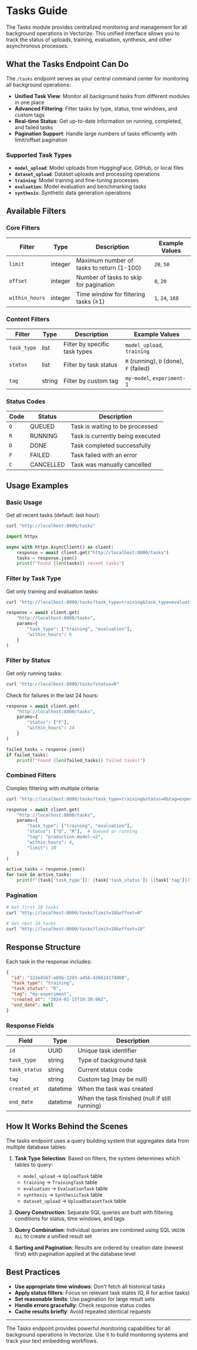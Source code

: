 # Tasks Guide

The Tasks module provides centralized monitoring and management for all background operations in Vectorize. This unified interface allows you to track the status of uploads, training, evaluation, synthesis, and other asynchronous processes.


## What the Tasks Endpoint Can Do

The `/tasks` endpoint serves as your central command center for monitoring all background operations:

- **Unified Task View**: Monitor all background tasks from different modules in one place
- **Advanced Filtering**: Filter tasks by type, status, time windows, and custom tags
- **Real-time Status**: Get up-to-date information on running, completed, and failed tasks
- **Pagination Support**: Handle large numbers of tasks efficiently with limit/offset pagination

### Supported Task Types

- **`model_upload`**: Model uploads from HuggingFace, GitHub, or local files
- **`dataset_upload`**: Dataset uploads and processing operations
- **`training`**: Model training and fine-tuning processes
- **`evaluation`**: Model evaluation and benchmarking tasks
- **`synthesis`**: Synthetic data generation operations


## Available Filters

### Core Filters

| Filter         | Type    | Description                               | Example Values   |
| -------------- | ------- | ----------------------------------------- | ---------------- |
| `limit`        | integer | Maximum number of tasks to return (1-100) | `20`, `50`       |
| `offset`       | integer | Number of tasks to skip for pagination    | `0`, `20`        |
| `within_hours` | integer | Time window for filtering tasks (≥1)      | `1`, `24`, `168` |

### Content Filters

| Filter      | Type   | Description                   | Example Values                          |
| ----------- | ------ | ----------------------------- | --------------------------------------- |
| `task_type` | list   | Filter by specific task types | `model_upload`, `training`              |
| `status`    | list   | Filter by task status         | `R` (running), `D` (done), `F` (failed) |
| `tag`       | string | Filter by custom tag          | `my-model`, `experiment-1`              |

### Status Codes

| Code | Status    | Description                      |
| ---- | --------- | -------------------------------- |
| `Q`  | QUEUED    | Task is waiting to be processed  |
| `R`  | RUNNING   | Task is currently being executed |
| `D`  | DONE      | Task completed successfully      |
| `F`  | FAILED    | Task failed with an error        |
| `C`  | CANCELLED | Task was manually cancelled      |


## Usage Examples

### Basic Usage

Get all recent tasks (default: last hour):

```bash
curl "http://localhost:8000/tasks"
```

```python
import httpx

async with httpx.AsyncClient() as client:
    response = await client.get("http://localhost:8000/tasks")
    tasks = response.json()
    print(f"Found {len(tasks)} recent tasks")
```

### Filter by Task Type

Get only training and evaluation tasks:

```bash
curl "http://localhost:8000/tasks?task_type=training&task_type=evaluation"
```

```python
response = await client.get(
    "http://localhost:8000/tasks",
    params={
        "task_type": ["training", "evaluation"],
        "within_hours": 6
    }
)
```

### Filter by Status

Get only running tasks:

```bash
curl "http://localhost:8000/tasks?status=R"
```

Check for failures in the last 24 hours:

```python
response = await client.get(
    "http://localhost:8000/tasks",
    params={
        "status": ["F"],
        "within_hours": 24
    }
)

failed_tasks = response.json()
if failed_tasks:
    print(f"Found {len(failed_tasks)} failed tasks!")
```

### Combined Filters

Complex filtering with multiple criteria:

```bash
curl "http://localhost:8000/tasks?task_type=training&status=R&tag=experiment-1&limit=5"
```

```python
response = await client.get(
    "http://localhost:8000/tasks",
    params={
        "task_type": ["training", "evaluation"],
        "status": ["Q", "R"],  # Queued or running
        "tag": "production-model-v2",
        "within_hours": 4,
        "limit": 10
    }
)

active_tasks = response.json()
for task in active_tasks:
    print(f"{task['task_type']}: {task['task_status']} ({task['tag']})")
```

### Pagination

```bash
# Get first 10 tasks
curl "http://localhost:8000/tasks?limit=10&offset=0"

# Get next 10 tasks
curl "http://localhost:8000/tasks?limit=10&offset=10"
```


## Response Structure

Each task in the response includes:

```json
{
  "id": "123e4567-e89b-12d3-a456-426614174000",
  "task_type": "training",
  "task_status": "R",
  "tag": "my-experiment",
  "created_at": "2024-01-15T10:30:00Z",
  "end_date": null
}
```

### Response Fields

| Field         | Type     | Description                                    |
| ------------- | -------- | ---------------------------------------------- |
| `id`          | UUID     | Unique task identifier                         |
| `task_type`   | string   | Type of background task                        |
| `task_status` | string   | Current status code                            |
| `tag`         | string   | Custom tag (may be null)                       |
| `created_at`  | datetime | When the task was created                      |
| `end_date`    | datetime | When the task finished (null if still running) |


## How It Works Behind the Scenes

The tasks endpoint uses a query building system that aggregates data from multiple database tables:

1. **Task Type Selection**: Based on filters, the system determines which tables to query:

   - `model_upload` → `UploadTask` table
   - `training` → `TrainingTask` table
   - `evaluation` → `EvaluationTask` table
   - `synthesis` → `SynthesisTask` table
   - `dataset_upload` → `UploadDatasetTask` table

2. **Query Construction**: Separate SQL queries are built with filtering conditions for status, time windows, and tags

3. **Query Combination**: Individual queries are combined using SQL `UNION ALL` to create a unified result set

4. **Sorting and Pagination**: Results are ordered by creation date (newest first) with pagination applied at the database level


## Best Practices

- **Use appropriate time windows**: Don't fetch all historical tasks
- **Apply status filters**: Focus on relevant task states (Q, R for active tasks)
- **Set reasonable limits**: Use pagination for large result sets
- **Handle errors gracefully**: Check response status codes
- **Cache results briefly**: Avoid repeated identical requests

---

The Tasks endpoint provides powerful monitoring capabilities for all background operations in Vectorize. Use it to build monitoring systems and track your text embedding workflows.
